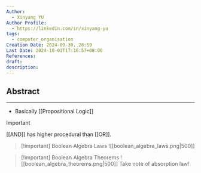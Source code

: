 ```yaml
---
Author:
  - Xinyang YU
Author Profile:
  - https://linkedin.com/in/xinyang-yu
tags:
  - computer_organisation
Creation Date: 2024-09-30, 20:59
Last Date: 2024-10-01T17:16:57+08:00
References: 
draft: 
description: 
---
```

## Abstract
---
- Basically [[Propositional Logic]]

>[!important]
> [[AND]] has higher procedural than [[OR]].


>[!important] Boolean Algebra Laws
> ![[boolean_algebra_laws.png|500]]

>[!important] Boolean Algebra Theorems
> ![[boolean_algebra_theorems.png|500]]
>  Take note of absorption law!